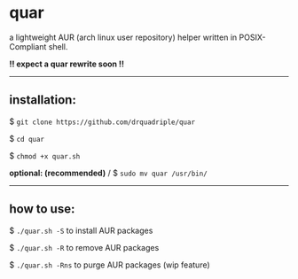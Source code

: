 # quar
a lightweight AUR (arch linux user repository) helper written in POSIX-Compliant shell.

**!! expect a quar rewrite soon !!**

-------------
installation:
-------------
$ `git clone https://github.com/drquadriple/quar`

$ `cd quar`

$ `chmod +x quar.sh`

**optional: (recommended)**
/
$ `sudo mv quar /usr/bin/`

-----------
how to use:
-----------

$ `./quar.sh -S` to install AUR packages

$ `./quar.sh -R` to remove AUR packages

$ `./quar.sh -Rns` to purge AUR packages (wip feature)
